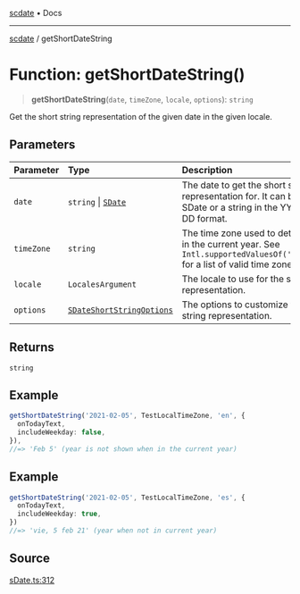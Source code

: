 [scdate](../README.md) • Docs

---

[scdate](../README.md) / getShortDateString

# Function: getShortDateString()

> **getShortDateString**(`date`, `timeZone`, `locale`, `options`): `string`

Get the short string representation of the given date in the given locale.

## Parameters

| Parameter  | Type                                                                  | Description                                                                                                                           |
| :--------- | :-------------------------------------------------------------------- | :------------------------------------------------------------------------------------------------------------------------------------ |
| `date`     | `string` \| [`SDate`](../classes/SDate.md)                            | The date to get the short string representation for. It can be an<br />SDate or a string in the YYYY-MM-DD format.                    |
| `timeZone` | `string`                                                              | The time zone used to determine if in the current year. See<br />`Intl.supportedValuesOf('timeZone')` for a list of valid time zones. |
| `locale`   | `LocalesArgument`                                                     | The locale to use for the string representation.                                                                                      |
| `options`  | [`SDateShortStringOptions`](../interfaces/SDateShortStringOptions.md) | The options to customize the short string representation.                                                                             |

## Returns

`string`

## Example

```ts
getShortDateString('2021-02-05', TestLocalTimeZone, 'en', {
  onTodayText,
  includeWeekday: false,
}),
//=> 'Feb 5' (year is not shown when in the current year)
```

## Example

```ts
getShortDateString('2021-02-05', TestLocalTimeZone, 'es', {
  onTodayText,
  includeWeekday: true,
})
//=> 'vie, 5 feb 21' (year when not in current year)
```

## Source

[sDate.ts:312](https://github.com/ericvera/scdate/blob/main/src/sDate.ts#L312)
